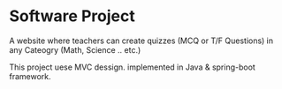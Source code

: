 # Software Project
A website where teachers can create quizzes (MCQ or T/F Questions) in any Cateogry (Math, Science .. etc.)

This project uese MVC dessign. implemented in Java & spring-boot framework.
